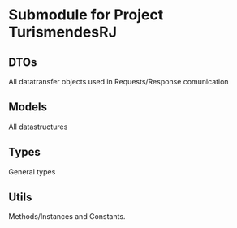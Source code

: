 # Submodule for Project TurismendesRJ

## DTOs
All datatransfer objects used in Requests/Response comunication

## Models
All datastructures

## Types
General types

## Utils
Methods/Instances and Constants.
